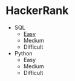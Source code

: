 # HackerRank

- SQL
  - [Easy](https://github.com/karlyndiary/HackerRank-Code/tree/main/SQL/Easy)
  - Medium
  - Difficult
- Python
  - Easy
  - Medium
  - Difficult
